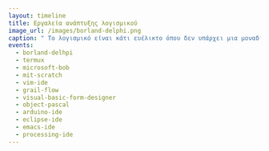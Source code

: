 ```yaml
---
layout: timeline 
title: Εργαλεία ανάπτυξης λογισμικού
image_url: /images/borland-delphi.png
caption: " Το λογισμικό είναι κάτι ευέλικτο όπου δεν υπάρχει μια μοναδική λύση σε ένα πρόβλημα. Έτσι και στην ανάπτυξη του, δεν υπάρχει ένα μόνο εργαλείο καθώς μπορούν πλέον να χρησιμοποιηθούν διάφορα εργαλεία, από προγραμματισμό με μπλόκ έως προγραμματισμό σε έναν απλό text editor, με ή χωρίς το αντίστοιχο περιβάλλον. "
events:
  - borland-delhpi
  - termux
  - microsoft-bob
  - mit-scratch
  - vim-ide
  - grail-flow
  - visual-basic-form-designer
  - object-pascal
  - arduino-ide
  - eclipse-ide
  - emacs-ide
  - processing-ide
---
```

